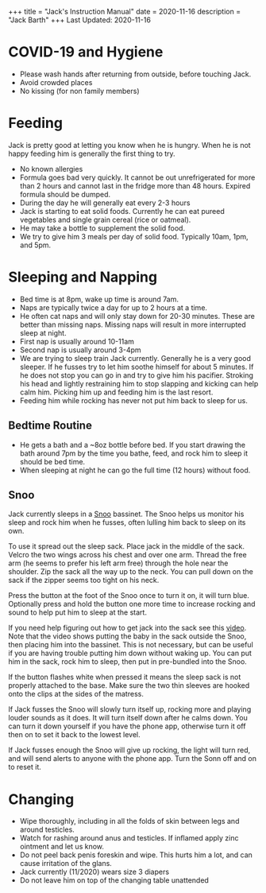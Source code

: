 +++
title = "Jack's Instruction Manual"
date = 2020-11-16
description = "Jack Barth"
+++
Last Updated: 2020-11-16

# COVID-19 and Hygiene
* Please wash hands after returning from outside, before touching Jack.
* Avoid crowded places
* No kissing (for non family members)

# Feeding
Jack is pretty good at letting you know when he is hungry. When he is not happy
feeding him is generally the first thing to try.

* No known allergies
* Formula goes bad very quickly. It cannot be out unrefrigerated for more than
  2 hours and cannot last in the fridge more than 48 hours. Expired formula
  should be dumped.
* During the day he will generally eat every 2-3 hours
* Jack is starting to eat solid foods. Currently he can eat pureed vegetables
  and single grain cereal (rice or oatmeal).
* He may take a bottle to supplement the solid food.
* We try to give him 3 meals per day of solid food. Typically 10am, 1pm, and
  5pm.

# Sleeping and Napping
* Bed time is at 8pm, wake up time is around 7am.
* Naps are typically twice a day for up to 2 hours at a time.
* He often cat naps and will only stay down for 20-30 minutes. These are better
  than missing naps. Missing naps will result in more interrupted sleep at
  night.
* First nap is usually around 10-11am
* Second nap is usually around 3-4pm
* We are trying to sleep train Jack currently. Generally he is a very good
  sleeper. If he fusses try to let him soothe himself for about 5 minutes. If he
  does not stop you can go in and try to give him his pacifier. Stroking his
  head and lightly restraining him to stop slapping and kicking can help calm
  him. Picking him up and feeding him is the last resort.
* Feeding him while rocking has never not put him back to sleep for us.

## Bedtime Routine
* He gets a bath and a ~8oz bottle before bed. If you start drawing the bath
  around 7pm by the time you bathe, feed, and rock him to sleep it should be bed
  time.
* When sleeping at night he can go the full time (12 hours) without food.

## Snoo
Jack currently sleeps in a [Snoo](https://happiestbaby.zendesk.com/hc/en-us)
bassinet. The Snoo helps us monitor his sleep and rock him when he fusses, often
lulling him back to sleep on its own.

To use it spread out the sleep sack. Place jack in the middle of the sack.
Velcro the two wings across his chest and over one arm. Thread the free arm (he
seems to prefer his left arm free) through the hole near the shoulder. Zip the
sack all the way up to the neck.  You can pull down on the sack if the zipper
seems too tight on his neck.

Press the button at the foot of the Snoo once to turn it on, it will turn blue.
Optionally press and hold the button one more time to increase rocking and sound
to help put him to sleep at the start.

If you need help figuring out how to get jack into the sack see this
[video](https://happiestbaby.zendesk.com/hc/en-us/articles/231640327-Putting-Baby-in-SNOO-Sack-Video-Tutorial-).
Note that the video shows putting the baby in the sack outside the Snoo, then
placing him into the bassinet. This is not necessary, but can be useful if you
are having trouble putting him down without waking up. You can put him in the
sack, rock him to sleep, then put in pre-bundled into the Snoo.

If the button flashes white when pressed it means the sleep sack is not properly
attached to the base. Make sure the two thin sleeves are hooked onto the clips
at the sides of the matress.

If Jack fusses the Snoo will slowly turn itself up, rocking more and playing
louder sounds as it does. It will turn itself down after he calms down. You can
turn it down yourself if you have the phone app, otherwise turn it off then on
to set it back to the lowest level.

If Jack fusses enough the Snoo will give up rocking, the light will turn red,
and will send alerts to anyone with the phone app. Turn the Sonn off and on to
reset it.

# Changing
* Wipe thoroughly, including in all the folds of skin between legs and around
  testicles.
* Watch for rashing around anus and testicles. If inflamed apply zinc ointment
  and let us know.
* Do not peel back penis foreskin and wipe. This hurts him a lot, and can cause
  irritation of the glans.
* Jack currently (11/2020) wears size 3 diapers
* Do not leave him on top of the changing table unattended
